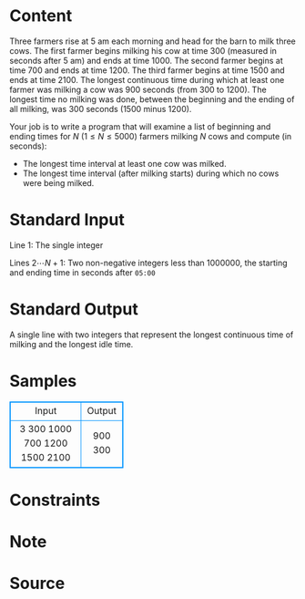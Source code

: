 
# Content

Three farmers rise at $5$ am each morning and head for the barn to milk three cows. The first farmer begins milking his cow at time $300$ (measured in seconds after $5$ am) and ends at time $1000$. The second farmer begins at time $700$ and ends at time $1200$. The third farmer begins at time $1500$ and ends at time $2100$. The longest continuous time during which at least one farmer was milking a cow was $900$ seconds (from $300$ to $1200$). The longest time no milking was done, between the beginning and the ending of all milking, was $300$ seconds ($1500$ minus $1200$).

Your job is to write a program that will examine a list of beginning and ending times for $N$ ($1\leq N\leq 5000$) farmers milking $N$ cows and compute (in seconds):
* The longest time interval at least one cow was milked.
* The longest time interval (after milking starts) during which no cows were being milked.

# Standard Input

Line $1$: The single integer

Lines $2\cdots N+1$: Two non-negative integers less than $1000000$, the starting and ending time in seconds after `05:00`

# Standard Output

A single line with two integers that represent the longest continuous time of milking and the longest idle time.

# Samples

<style>
        table,table tr th, table tr td { border:1px solid #0094ff; }
        table { width: 200px; min-height: 25px; line-height: 25px; text-align: center; border-collapse: collapse;}   
    </style>
<table>
	<tr>
		<td>Input</td>
		<td>Output</td>
	</tr>
<tr><td>3
300 1000
700 1200
1500 2100</td><td>900 300</td></tr></table>


# Constraints



# Note



# Source


